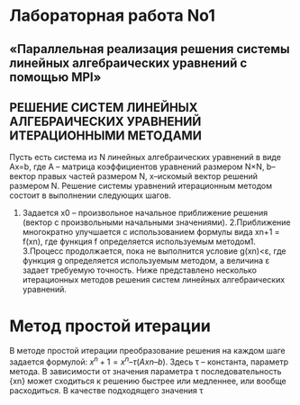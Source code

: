 # Лабораторная работа No1
## «Параллельная реализация решения системы линейных алгебраических уравнений с помощью MPI»
## РЕШЕНИЕ СИСТЕМ ЛИНЕЙНЫХ АЛГЕБРАИЧЕСКИХ УРАВНЕНИЙ ИТЕРАЦИОННЫМИ МЕТОДАМИ


  Пусть есть система из N линейных алгебраических уравнений в виде Ax=b, где А – матрица коэффициентов уравнений размером N×N, b–вектор правых частей размером N, x–искомый вектор решений размером N. Решение системы уравнений итерационным методом состоит в выполнении следующих шагов.
1. Задается x0 – произвольное начальное приближение решения (вектор с произвольными начальными значениями).
2.Приближение многократно улучшается с использованием формулы вида xn+1 = f(xn), где функция f определяется используемым методом1.
3.Процесс продолжается, пока не выполнится условие g(xn)<ε, где функция g определяется используемым методом, а величина ε задает требуемую точность.
Ниже представлено несколько итерационных методов решения систем линейных алгебраических уравнений.

  # Метод простой итерации
В методе простой итерации преобразование решения на каждом шаге задается формулой:
$x^n+1 = x^n – τ(Axn – b)$.
Здесь τ – константа, параметр метода. В зависимости от значения параметра τ последовательность {xn} может сходиться к решению быстрее или медленнее, или вообще расходиться. В качестве подходящего значения τ

